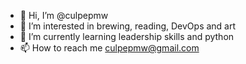 - 👋 Hi, I’m @culpepmw
- 👀 I’m interested in brewing, reading, DevOps and art
- 🌱 I’m currently learning leadership skills and python
- 📫 How to reach me culpepmw@gmail.com

<!---
culpepmw/culpepmw is a ✨ special ✨ repository because its `README.md` (this file) appears on your GitHub profile.
You can click the Preview link to take a look at your changes.
--->
